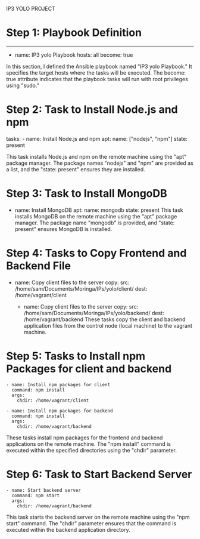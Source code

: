 IP3 YOLO PROJECT

# Step 1: Playbook Definition
---
- name: IP3 yolo Playbook
  hosts: all
  become: true
 
In this section, I defined the Ansible playbook named "IP3 yolo Playbook." It specifies the target hosts where the tasks will be executed.
The become: true attribute indicates that the playbook tasks will run with root privileges using "sudo."

# Step 2: Task to Install Node.js and npm

  tasks:
    - name: Install Node.js and npm
      apt:
        name: ["nodejs", "npm"]
        state: present

This task installs Node.js and npm on the remote machine using the "apt" package manager. The package names "nodejs" and "npm" are provided as a list, and the "state: present" ensures they are installed.

# Step 3: Task to Install MongoDB
 - name: Install MongoDB
      apt:
        name: mongodb
        state: present
This task installs MongoDB on the remote machine using the "apt" package manager. The package name "mongodb" is provided, and "state: present" ensures MongoDB is installed.

# Step 4: Tasks to Copy Frontend and Backend File
  - name: Copy client files to the server
      copy:
        src: /home/sam/Documents/Moringa/IPs/yolo/client/
        dest: /home/vagrant/client

    - name: Copy client files to the server
      copy:
        src: /home/sam/Documents/Moringa/IPs/yolo/backend/
        dest: /home/vagrant/backend
These tasks copy the client and backend application files from the control node (local machine) to the vagrant machine. 

# Step 5: Tasks to Install npm Packages for client and backend

    - name: Install npm packages for client
      command: npm install
      args:
        chdir: /home/vagrant/client

    - name: Install npm packages for backend
      command: npm install
      args:
        chdir: /home/vagrant/backend

These tasks install npm packages for the frontend and backend applications on the remote machine. The "npm install" command is executed within the specified directories using the "chdir" parameter.

# Step 6: Task to Start Backend Server

    - name: Start backend server
      command: npm start
      args:
        chdir: /home/vagrant/backend

This task starts the backend server on the remote machine using the "npm start" command. The "chdir" parameter ensures that the command is executed within the backend application directory.